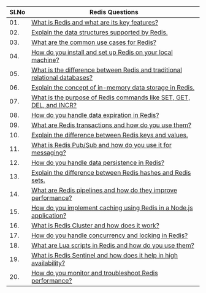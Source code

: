| Sl.No|  Redis Questions       |
|------|------------------|
| 01. | [What is Redis and what are its key features?](#q-what-is-redis-and-what-are-its-key-features)  
| 02. | [Explain the data structures supported by Redis.](#q-explain-the-data-structures-supported-by-redis)  
| 03. | [What are the common use cases for Redis?](#q-what-are-the-common-use-cases-for-redis)  
| 04. | [How do you install and set up Redis on your local machine?](#q-how-do-you-install-and-set-up-redis-on-your-local-machine)  
| 05. | [What is the difference between Redis and traditional relational databases?](#q-what-is-the-difference-between-redis-and-traditional-relational-databases)  
| 06. | [Explain the concept of in-memory data storage in Redis.](#q-explain-the-concept-of-in-memory-data-storage-in-redis)  
| 07. | [What is the purpose of Redis commands like SET, GET, DEL, and INCR?](#q-what-is-the-purpose-of-redis-commands-like-set-get-del-and-incr)  
| 08. | [How do you handle data expiration in Redis?](#q-how-do-you-handle-data-expiration-in-redis)  
| 09. | [What are Redis transactions and how do you use them?](#q-what-are-redis-transactions-and-how-do-you-use-them)  
| 10. | [Explain the difference between Redis keys and values.](#q-explain-the-difference-between-redis-keys-and-values)  
| 11. | [What is Redis Pub/Sub and how do you use it for messaging?](#q-what-is-redis-pubsub-and-how-do-you-use-it-for-messaging)  
| 12. | [How do you handle data persistence in Redis?](#q-how-do-you-handle-data-persistence-in-redis)  
| 13. | [Explain the difference between Redis hashes and Redis sets.](#q-explain-the-difference-between-redis-hashes-and-redis-sets)  
| 14. | [What are Redis pipelines and how do they improve performance?](#q-what-are-redis-pipelines-and-how-do-they-improve-performance)  
| 15. | [How do you implement caching using Redis in a Node.js application?](#q-how-do-you-implement-caching-using-redis-in-a-nodejs-application)  
| 16. | [What is Redis Cluster and how does it work?](#q-what-is-redis-cluster-and-how-does-it-work)  
| 17. | [How do you handle concurrency and locking in Redis?](#q-how-do-you-handle-concurrency-and-locking-in-redis)  
| 18. | [What are Lua scripts in Redis and how do you use them?](#q-what-are-lua-scripts-in-redis-and-how-do-you-use-them)  
| 19. | [What is Redis Sentinel and how does it help in high availability?](#q-what-is-redis-sentinel-and-how-does-it-help-in-high-availability)  
| 20. | [How do you monitor and troubleshoot Redis performance?](#q-how-do-you-monitor-and-troubleshoot-redis-performance)  
